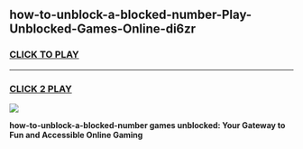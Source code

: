 
## how-to-unblock-a-blocked-number-Play-Unblocked-Games-Online-di6zr
<h3>
<a href="https://premium76.site?title=how-to-unblock-a-blocked-number&ref=25A">CLICK TO PLAY</a></h3>
<hr>

<h3>
<a href="https://premium76.site?title=how-to-unblock-a-blocked-number&ref=25A">CLICK 2 PLAY</a>
  
</h3>

<a href="https://premium76.site?title=how-to-unblock-a-blocked-number&ref=25A"><img src="https://clearcache.store/games.png"></a>


**how-to-unblock-a-blocked-number games unblocked: Your Gateway to Fun and Accessible Online Gaming**
